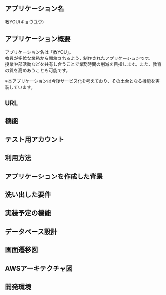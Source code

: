 ## アプリケーション名
教YOU(キョウユウ)
## アプリケーション概要
アプリケーション名は「教YOU」。<br>
教員が多忙な業務から開放されるよう、制作されたアプリケーションです。<br>
授業や部活動などを共有し合うことで業務時間の削減を目指します。また、教育の質を高めあうことも可能です。<br>

※本アプリケーションは今後サービス化を考えており、その土台となる機能を実装しています。<br>
## URL
## 機能
## テスト用アカウント
## 利用方法
## アプリケーションを作成した背景
## 洗い出した要件
## 実装予定の機能
## データベース設計
## 画面遷移図
## AWSアーキテクチャ図
## 開発環境
